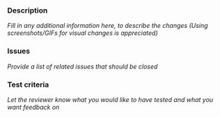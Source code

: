 ### Description

_Fill in any additional information here, to describe the changes (Using screenshots/GIFs for visual changes is
appreciated)_

### Issues

_Provide a list of related issues that should be closed_

### Test criteria

_Let the reviewer know what you would like to have tested and what you want feedback on_